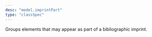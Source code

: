 ```yaml
---
desc: "model.imprintPart"
type: "classSpec"
---
```


Groups elements that may appear as part of a bibliographic imprint.